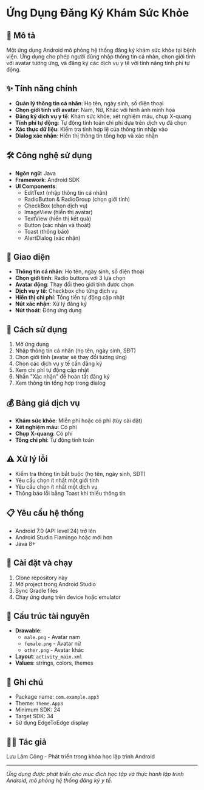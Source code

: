 # Ứng Dụng Đăng Ký Khám Sức Khỏe

## 📱 Mô tả

Một ứng dụng Android mô phỏng hệ thống đăng ký khám sức khỏe tại bệnh viện. Ứng dụng cho phép người dùng nhập thông tin cá nhân, chọn giới tính với avatar tương ứng, và đăng ký các dịch vụ y tế với tính năng tính phí tự động.

## ✨ Tính năng chính

- **Quản lý thông tin cá nhân**: Họ tên, ngày sinh, số điện thoại
- **Chọn giới tính với avatar**: Nam, Nữ, Khác với hình ảnh minh họa
- **Đăng ký dịch vụ y tế**: Khám sức khỏe, xét nghiệm máu, chụp X-quang
- **Tính phí tự động**: Tự động tính toán chi phí dựa trên dịch vụ đã chọn
- **Xác thực dữ liệu**: Kiểm tra tính hợp lệ của thông tin nhập vào
- **Dialog xác nhận**: Hiển thị thông tin tổng hợp và xác nhận

## 🛠️ Công nghệ sử dụng

- **Ngôn ngữ**: Java
- **Framework**: Android SDK
- **UI Components**:
  - EditText (nhập thông tin cá nhân)
  - RadioButton & RadioGroup (chọn giới tính)
  - CheckBox (chọn dịch vụ)
  - ImageView (hiển thị avatar)
  - TextView (hiển thị kết quả)
  - Button (xác nhận và thoát)
  - Toast (thông báo)
  - AlertDialog (xác nhận)

## 📱 Giao diện

- **Thông tin cá nhân**: Họ tên, ngày sinh, số điện thoại
- **Chọn giới tính**: Radio buttons với 3 lựa chọn
- **Avatar động**: Thay đổi theo giới tính được chọn
- **Dịch vụ y tế**: Checkbox cho từng dịch vụ
- **Hiển thị chi phí**: Tổng tiền tự động cập nhật
- **Nút xác nhận**: Xử lý đăng ký
- **Nút thoát**: Đóng ứng dụng

## 🚀 Cách sử dụng

1. Mở ứng dụng
2. Nhập thông tin cá nhân (họ tên, ngày sinh, SĐT)
3. Chọn giới tính (avatar sẽ thay đổi tương ứng)
4. Chọn các dịch vụ y tế cần đăng ký
5. Xem chi phí tự động cập nhật
6. Nhấn "Xác nhận" để hoàn tất đăng ký
7. Xem thông tin tổng hợp trong dialog

## 💰 Bảng giá dịch vụ

- **Khám sức khỏe**: Miễn phí hoặc có phí (tùy cài đặt)
- **Xét nghiệm máu**: Có phí
- **Chụp X-quang**: Có phí
- **Tổng chi phí**: Tự động tính toán

## ⚠️ Xử lý lỗi

- Kiểm tra thông tin bắt buộc (họ tên, ngày sinh, SĐT)
- Yêu cầu chọn ít nhất một giới tính
- Yêu cầu chọn ít nhất một dịch vụ
- Thông báo lỗi bằng Toast khi thiếu thông tin

## 📋 Yêu cầu hệ thống

- Android 7.0 (API level 24) trở lên
- Android Studio Flamingo hoặc mới hơn
- Java 8+

## 🔧 Cài đặt và chạy

1. Clone repository này
2. Mở project trong Android Studio
3. Sync Gradle files
4. Chạy ứng dụng trên device hoặc emulator

## 📁 Cấu trúc tài nguyên

- **Drawable**: 
  - `male.png` - Avatar nam
  - `female.png` - Avatar nữ  
  - `other.png` - Avatar khác
- **Layout**: `activity_main.xml`
- **Values**: strings, colors, themes

## 📝 Ghi chú

- Package name: `com.example.app3`
- Theme: `Theme.App3`
- Minimum SDK: 24
- Target SDK: 34
- Sử dụng EdgeToEdge display

## 👨‍💻 Tác giả

Lưu Lâm Công - Phát triển trong khóa học lập trình Android

---
*Ứng dụng được phát triển cho mục đích học tập và thực hành lập trình Android, mô phỏng hệ thống đăng ký y tế.*
